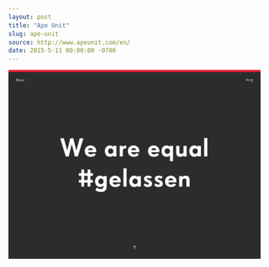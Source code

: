 ```yaml
---
layout: post
title: "Ape Unit"
slug: ape-unit
source: http://www.apeunit.com/en/
date: 2015-5-11 00:00:00 -0700
---
```


<img src="/screenshots/ape-unit.jpg">
